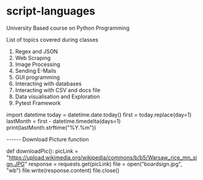 # script-languages

University Based course on Python Programming

List of topics covered during classes

1. Regex and JSON
2. Web Scraping
3. Image Processing
4. Sending E-Mails
5. GUI programming
6. Interacting with databases
7. Interacting with CSV and docs file
8. Data visualisation and Exploration
9. Pytest Framework

import datetime
today = datetime.date.today()
first = today.replace(day=1)
lastMonth = first - datetime.timedelta(days=1)
print(lastMonth.strftime("%Y.%m"))




------ Download Picture function

def downloadPic():
    picLink = "https://upload.wikimedia.org/wikipedia/commons/b/b5/Warsaw_rice_mn_sign.JPG"
    response = requests.get(picLink)
    file = open("boardsign.jpg", "wb")
    file.write(response.content)
    file.close()
